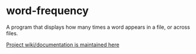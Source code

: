 # word-frequency
A program that displays how many times a word appears in a file, or across files.

[Project wiki/documentation is maintained here](https://github.com/shwetavc/word-frequency/wiki)